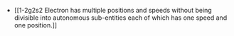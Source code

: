 - [[1-2g2s2 Electron has multiple positions and speeds without being divisible into autonomous sub-entities each of which has one speed and one position.]]
<br>
